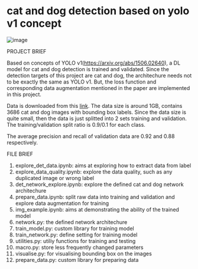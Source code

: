 # cat and dog detection based on yolo v1 concept
![image](https://user-images.githubusercontent.com/19774686/235701954-6484daee-1ff8-40b0-ac9b-910ffb623037.png)

PROJECT BRIEF

  Based on concepts of YOLO v1(https://arxiv.org/abs/1506.02640), a DL model for cat and dog detection is trained and validated. Since the detection targets of this project are cat and dog, the architechure needs not to be exactly the same as YOLO v1. But, the loss function and corresponding data augmentation mentioned in the paper are implemented in this project. 

  Data is downloaded from this [link](https://www.kaggle.com/datasets/andrewmvd/dog-and-cat-detection). The data size is around 1GB, contains 3686 cat and dog images with bounding box labels. Since the data size is quite small, then the data is just splitted into 2 sets training and validation. The training/validation split ratio is 0.9/0.1 for each class. 
  
  The average precision and recall of validation data are 0.92 and 0.88 respectively.

FILE BRIEF
1. explore_det_data.ipynb: aims at exploring how to extract data from label
2. explore_data_quality.ipynb: explore the data quality, such as any duplicated image or wrong label
3. det_network_explore.ipynb: explore the defined cat and dog network architechure
4. prepare_data.ipynb: split raw data into training and validation and explore data augmentation for training
5. img_example.ipynb: aims at demonstrating the ability of the trained model 
6. network.py: the defined network architechure
7. train_model.py: custom library for training model
8. train_network.py: define setting for training model
9. utilities.py: utiliy functions for training and testing 
10. macro.py: store less frequently changed parameters
11. visualise.py: for visualising bounding box on the images
12. prepare_data.py: custom library for preparing data
